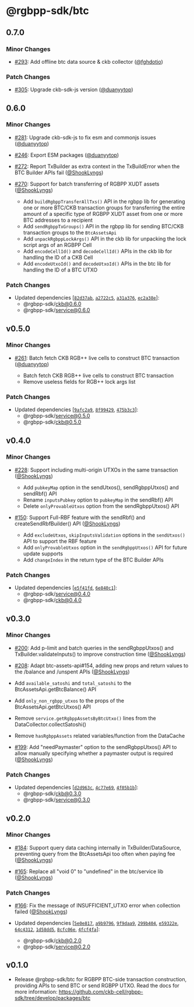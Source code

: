 # @rgbpp-sdk/btc

## 0.7.0

### Minor Changes

- [#293](https://github.com/utxostack/rgbpp-sdk/pull/293): Add offline btc data source & ckb collector ([@fghdotio](https://github.com/fghdotio))

### Patch Changes

- [#305](https://github.com/ckb-cell/rgbpp-sdk/pull/305): Upgrade ckb-sdk-js version ([@duanyytop](https://github.com/duanyytop))

## 0.6.0

### Minor Changes

- [#281](https://github.com/ckb-cell/rgbpp-sdk/pull/281): Upgrade ckb-sdk-js to fix esm and commonjs issues ([@duanyytop](https://github.com/duanyytop))

- [#246](https://github.com/ckb-cell/rgbpp-sdk/pull/246): Export ESM packages ([@duanyytop](https://github.com/duanyytop))

- [#272](https://github.com/ckb-cell/rgbpp-sdk/pull/272): Report TxBuilder as extra context in the TxBuildError when the BTC Builder APIs fail ([@ShookLyngs](https://github.com/ShookLyngs))

- [#270](https://github.com/ckb-cell/rgbpp-sdk/pull/270): Support for batch transferring of RGBPP XUDT assets ([@ShookLyngs](https://github.com/ShookLyngs))

  - Add `buildRgbppTransferAllTxs()` API in the rgbpp lib for generating one or more BTC/CKB transaction groups for transferring the entire amount of a specific type of RGBPP XUDT asset from one or more BTC addresses to a recipient
  - Add `sendRgbppTxGroups()` API in the rgbpp lib for sending BTC/CKB transaction groups to the `BtcAssetsApi`
  - Add `unpackRgbppLockArgs()` API in the ckb lib for unpacking the lock script args of an RGBPP Cell
  - Add `encodeCellId()` and `decodeCellId()` APIs in the ckb lib for handling the ID of a CKB Cell
  - Add `encodeUtxoId()` and `decodeUtxoId()` APIs in the btc lib for handling the ID of a BTC UTXO

### Patch Changes

- Updated dependencies [[`82d37ab`](https://github.com/ckb-cell/rgbpp-sdk/commit/82d37ab56fc2c2c1dd0437f44966380bae6c9b42), [`a2722c5`](https://github.com/ckb-cell/rgbpp-sdk/commit/a2722c535efa04c9a9a8147228c82957fe33143d), [`a31a376`](https://github.com/ckb-cell/rgbpp-sdk/commit/a31a3761056754fb6624ff571736cf18ccbdcd98), [`ec2a38e`](https://github.com/ckb-cell/rgbpp-sdk/commit/ec2a38ec5858380b2ca34de596d1eb98d1db4611)]:
  - @rgbpp-sdk/ckb@0.6.0
  - @rgbpp-sdk/service@0.6.0

## v0.5.0

### Minor Changes

- [#261](https://github.com/ckb-cell/rgbpp-sdk/pull/261): Batch fetch CKB RGB++ live cells to construct BTC transaction ([@duanyytop](https://github.com/duanyytop))

  - Batch fetch CKB RGB++ live cells to construct BTC transaction
  - Remove useless fields for RGB++ lock args list

### Patch Changes

- Updated dependencies [[`9afc2a9`](https://github.com/ckb-cell/rgbpp-sdk/commit/9afc2a911e6a4ba8a200755b01159b5b149e4010), [`8f99429`](https://github.com/ckb-cell/rgbpp-sdk/commit/8f99429de45899e5169771e87e73603318a49ae8), [`475b3c3`](https://github.com/ckb-cell/rgbpp-sdk/commit/475b3c35ab1a25ba3aae28123f2820460101c889)]:
  - @rgbpp-sdk/service@0.5.0
  - @rgbpp-sdk/ckb@0.5.0

## v0.4.0

### Minor Changes

- [#228](https://github.com/ckb-cell/rgbpp-sdk/pull/228): Support including multi-origin UTXOs in the same transaction ([@ShookLyngs](https://github.com/ShookLyngs))

  - Add `pubkeyMap` option in the sendUtxos(), sendRgbppUtxos() and sendRbf() API
  - Rename `inputsPubkey` option to `pubkeyMap` in the sendRbf() API
  - Delete `onlyProvableUtxos` option from the sendRgbppUtxos() API

- [#150](https://github.com/ckb-cell/rgbpp-sdk/pull/150): Support Full-RBF feature with the sendRbf() and createSendRbfBuilder() API ([@ShookLyngs](https://github.com/ShookLyngs))

  - Add `excludeUtxos`, `skipInputsValidation` options in the `sendUtxos()` API to support the RBF feature
  - Add `onlyProvableUtxos` option in the `sendRgbppUtxos()` API for future update supports
  - Add `changeIndex` in the return type of the BTC Builder APIs

### Patch Changes

- Updated dependencies [[`e5f41fd`](https://github.com/ckb-cell/rgbpp-sdk/commit/e5f41fd2b275182d2ab3fdf17e3b8853025fd2b9), [`6e840c1`](https://github.com/ckb-cell/rgbpp-sdk/commit/6e840c196fbece06430c559aebbdadaf7fb6e632)]:
  - @rgbpp-sdk/service@0.4.0
  - @rgbpp-sdk/ckb@0.4.0

## v0.3.0

### Minor Changes

- [#200](https://github.com/ckb-cell/rgbpp-sdk/pull/200): Add p-limit and batch queries in the sendRgbppUtxos() and TxBuilder.validateInputs() to improve construction time ([@ShookLyngs](https://github.com/ShookLyngs))

- [#208](https://github.com/ckb-cell/rgbpp-sdk/pull/208): Adapt btc-assets-api#154, adding new props and return values to the /balance and /unspent APIs ([@ShookLyngs](https://github.com/ShookLyngs))

- Add `available_satoshi` and `total_satoshi` to the BtcAssetsApi.getBtcBalance() API
- Add `only_non_rgbpp_utxos` to the props of the BtcAssetsApi.getBtcUtxos() API
- Remove `service.getRgbppAssetsByBtcUtxo()` lines from the DataCollector.collectSatoshi()
- Remove `hasRgbppAssets` related variables/function from the DataCache

- [#199](https://github.com/ckb-cell/rgbpp-sdk/pull/199): Add "needPaymaster" option to the sendRgbppUtxos() API to allow manually specifying whether a paymaster output is required ([@ShookLyngs](https://github.com/ShookLyngs))

### Patch Changes

- Updated dependencies [[`d2d963c`](https://github.com/ckb-cell/rgbpp-sdk/commit/d2d963c8f40d0316491df5bdccca4eba7a33977c), [`4c77e69`](https://github.com/ckb-cell/rgbpp-sdk/commit/4c77e69cadc8ce3d24f631c1348dcd7141fb1099), [`4f05b1b`](https://github.com/ckb-cell/rgbpp-sdk/commit/4f05b1bba898b7acb58bdf20ae275164ad94523b)]:
  - @rgbpp-sdk/ckb@0.3.0
  - @rgbpp-sdk/service@0.3.0

## v0.2.0

### Minor Changes

- [#184](https://github.com/ckb-cell/rgbpp-sdk/pull/184): Support query data caching internally in TxBuilder/DataSource, preventing query from the BtcAssetsApi too often when paying fee ([@ShookLyngs](https://github.com/ShookLyngs))

- [#165](https://github.com/ckb-cell/rgbpp-sdk/pull/165): Replace all "void 0" to "undefined" in the btc/service lib ([@ShookLyngs](https://github.com/ShookLyngs))

### Patch Changes

- [#166](https://github.com/ckb-cell/rgbpp-sdk/pull/166): Fix the message of INSUFFICIENT_UTXO error when collection failed ([@ShookLyngs](https://github.com/ShookLyngs))

- Updated dependencies [[`5e0e817`](https://github.com/ckb-cell/rgbpp-sdk/commit/5e0e8175a4c195e6491a37abedc755728c91cbed), [`a9b9796`](https://github.com/ckb-cell/rgbpp-sdk/commit/a9b9796f5ef8d27a9ad94d09a832bb9a7fe56c8e), [`9f9daa9`](https://github.com/ckb-cell/rgbpp-sdk/commit/9f9daa91486ca0cc1015713bd2648aa606da8717), [`299b404`](https://github.com/ckb-cell/rgbpp-sdk/commit/299b404217036feab409956d8888bfdc8fa820f4), [`e59322e`](https://github.com/ckb-cell/rgbpp-sdk/commit/e59322e7c6b9aff682bc1c8517337e3611dc122d), [`64c4312`](https://github.com/ckb-cell/rgbpp-sdk/commit/64c4312768885cb965285d41de99d023a4517ed3), [`1d58dd5`](https://github.com/ckb-cell/rgbpp-sdk/commit/1d58dd531947f4078667bb7294d2b3bb9351ead9), [`8cfc06e`](https://github.com/ckb-cell/rgbpp-sdk/commit/8cfc06e449c213868f103d9757f79f24521da280), [`4fcf4fa`](https://github.com/ckb-cell/rgbpp-sdk/commit/4fcf4fa6c0b20cf2fa957664a320f66601991817)]:
  - @rgbpp-sdk/ckb@0.2.0
  - @rgbpp-sdk/service@0.2.0

## v0.1.0

- Release @rgbpp-sdk/btc for RGBPP BTC-side transaction construction, providing APIs to send BTC or send RGBPP UTXO. Read the docs for more information: https://github.com/ckb-cell/rgbpp-sdk/tree/develop/packages/btc
